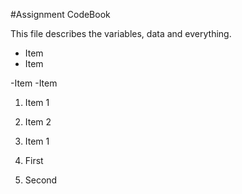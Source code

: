 #Assignment CodeBook

This file describes the variables, data and everything.

* Item
* Item

-Item
-Item

1. Item 1
2. Item 2

1. Item 1
  1. First
  2. Second

